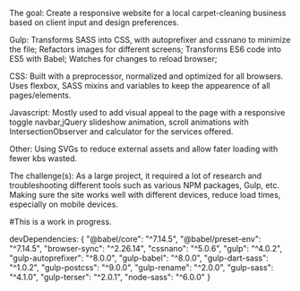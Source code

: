 The goal: Create a responsive website for a local carpet-cleaning business based on client input and design preferences. 

Gulp:
Transforms SASS into CSS, with autoprefixer and cssnano to minimize the file; Refactors images for different screens; Transforms ES6 code into ES5 with Babel; Watches for changes to reload browser;

CSS:
Built with a preprocessor, normalized and optimized for all browsers. Uses flexbox, SASS mixins and variables to keep the appearence of all pages/elements.

Javascript:
Mostly used to add visual appeal to the page with a responsive toggle navbar,jQuery slideshow animation, scroll animations with IntersectionObserver and calculator for the services offered.

Other: Using SVGs to reduce external assets and allow fater loading with fewer kbs wasted.

The challenge(s):
As a large project, it required a lot of research and troubleshooting different tools such as various NPM packages, Gulp, etc. Making sure the site works well with different devices, reduce load times, especially on mobile devices.

#This is a work in progress.

devDependencies: {
    "@babel/core": "^7.14.5",
    "@babel/preset-env": "^7.14.5",
    "browser-sync": "^2.26.14",
    "cssnano": "^5.0.6",
    "gulp": "^4.0.2",
    "gulp-autoprefixer": "^8.0.0",
    "gulp-babel": "^8.0.0",
    "gulp-dart-sass": "^1.0.2",
    "gulp-postcss": "^9.0.0",
    "gulp-rename": "^2.0.0",
    "gulp-sass": "^4.1.0",
    "gulp-terser": "^2.0.1",
    "node-sass": "^6.0.0"
}